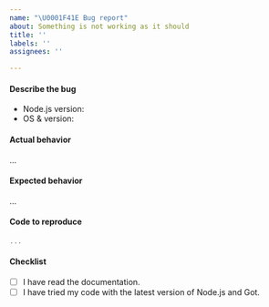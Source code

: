 ```yaml
---
name: "\U0001F41E Bug report"
about: Something is not working as it should
title: ''
labels: ''
assignees: ''

---
```


#### Describe the bug

 - Node.js version: 
 - OS & version: 

<!-- A clear and concise description of what the bug is. -->

#### Actual behavior

...

#### Expected behavior

...

#### Code to reproduce

```js
...
```

<!--
We encourage you to submit a pull request with a failing test:
 - This will make it more likely for us to prioritize your issue.
 - It's a good way to prove that the issue is related to Got and not your code. 

Example: https://github.com/avajs/ava/blob/master/docs/01-writing-tests.md#failing-tests
-->

#### Checklist

- [ ] I have read the documentation.
- [ ] I have tried my code with the latest version of Node.js and Got.
